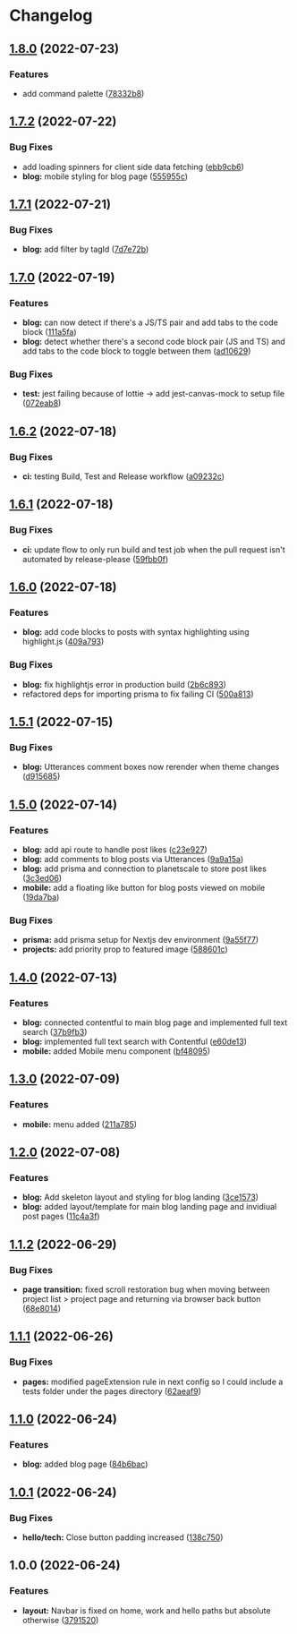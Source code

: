 # Changelog

## [1.8.0](https://github.com/rockettown1/dankrishnandotcom/compare/v1.7.2...v1.8.0) (2022-07-23)


### Features

* add command palette ([78332b8](https://github.com/rockettown1/dankrishnandotcom/commit/78332b8f998c61eee0b44b60de3197643c7afaad))

## [1.7.2](https://github.com/rockettown1/dankrishnandotcom/compare/v1.7.1...v1.7.2) (2022-07-22)


### Bug Fixes

* add loading spinners for client side data fetching ([ebb9cb6](https://github.com/rockettown1/dankrishnandotcom/commit/ebb9cb6c0e60c85ff3f189ff31d626d3e15a817d))
* **blog:** mobile styling for blog page ([555955c](https://github.com/rockettown1/dankrishnandotcom/commit/555955c4abfa722b8d570d0b898d03c40cefe2c9))

## [1.7.1](https://github.com/rockettown1/dankrishnandotcom/compare/v1.7.0...v1.7.1) (2022-07-21)


### Bug Fixes

* **blog:** add filter by tagId ([7d7e72b](https://github.com/rockettown1/dankrishnandotcom/commit/7d7e72bbecd3b81c8b3630b410a70af697538488))

## [1.7.0](https://github.com/rockettown1/dankrishnandotcom/compare/v1.6.2...v1.7.0) (2022-07-19)


### Features

* **blog:** can now detect if there's a JS/TS pair and add tabs to the code block ([111a5fa](https://github.com/rockettown1/dankrishnandotcom/commit/111a5facbc855c4c4eb0656f408a3d3f5d5d649b))
* **blog:** detect whether there's a second code block pair (JS and TS) and add tabs to the code block to toggle between them ([ad10629](https://github.com/rockettown1/dankrishnandotcom/commit/ad10629c2c18c86880e0c6c1bc16a0e994b07f7f))


### Bug Fixes

* **test:** jest failing because of lottie -> add jest-canvas-mock to setup file ([072eab8](https://github.com/rockettown1/dankrishnandotcom/commit/072eab8ebb9c51b93024bd973c806afdd620d64c))

## [1.6.2](https://github.com/rockettown1/dankrishnandotcom/compare/v1.6.1...v1.6.2) (2022-07-18)


### Bug Fixes

* **ci:** testing Build, Test and Release workflow ([a09232c](https://github.com/rockettown1/dankrishnandotcom/commit/a09232ce5ec492e4f4dbd003374f7d026566c8ad))


## [1.6.1](https://github.com/rockettown1/dankrishnandotcom/compare/v1.6.0...v1.6.1) (2022-07-18)


### Bug Fixes

* **ci:** update flow to only run build and test job when the pull request isn't automated by release-please ([59fbb0f](https://github.com/rockettown1/dankrishnandotcom/commit/59fbb0fe6891f25f579799a9fc81ed5179ace979))

## [1.6.0](https://github.com/rockettown1/dankrishnandotcom/compare/v1.5.1...v1.6.0) (2022-07-18)


### Features

* **blog:** add code blocks to posts with syntax highlighting using highlight.js ([409a793](https://github.com/rockettown1/dankrishnandotcom/commit/409a793baffee4d3f3938802d5aa15d36905eb9e))


### Bug Fixes

* **blog:** fix highlightjs error in production build ([2b6c893](https://github.com/rockettown1/dankrishnandotcom/commit/2b6c893fd82133df5ae40b19506cc67a1a1d98b8))
* refactored deps for importing prisma to fix failing CI ([500a813](https://github.com/rockettown1/dankrishnandotcom/commit/500a81329bebf61fbfb1220993eadf8afe4a89cd))

## [1.5.1](https://github.com/rockettown1/dankrishnandotcom/compare/v1.5.0...v1.5.1) (2022-07-15)


### Bug Fixes

* **blog:** Utterances comment boxes now rerender when theme changes ([d915685](https://github.com/rockettown1/dankrishnandotcom/commit/d9156855a1e99bddaed73c6f55c50270d248046f))

## [1.5.0](https://github.com/rockettown1/dankrishnandotcom/compare/v1.4.0...v1.5.0) (2022-07-14)


### Features

* **blog:** add api route to handle post likes ([c23e927](https://github.com/rockettown1/dankrishnandotcom/commit/c23e92750b02cd371aba0f94544a71e21d5a6a9a))
* **blog:** add comments to blog posts via Utterances ([9a9a15a](https://github.com/rockettown1/dankrishnandotcom/commit/9a9a15aa335441d52562e40bdf8f9e231a06f26d))
* **blog:** add prisma and connection to planetscale to store post likes ([3c3ed06](https://github.com/rockettown1/dankrishnandotcom/commit/3c3ed0692bb3b3ca0871c3680b697ae40d853e93))
* **mobile:** add a floating like button for blog posts viewed on mobile ([19da7ba](https://github.com/rockettown1/dankrishnandotcom/commit/19da7bad6c69c57eb6e458dc403dde86b405ef85))


### Bug Fixes

* **prisma:** add prisma setup for Nextjs dev environment ([9a55f77](https://github.com/rockettown1/dankrishnandotcom/commit/9a55f77ec23e78984ecc96ba69435c9ac2e595e4))
* **projects:** add priority prop to featured image ([588601c](https://github.com/rockettown1/dankrishnandotcom/commit/588601cae628b91a558afe72960ec2a1234a275c))

## [1.4.0](https://github.com/rockettown1/dankrishnandotcom/compare/v1.3.0...v1.4.0) (2022-07-13)


### Features

* **blog:** connected contentful to main blog page and implemented full text search ([37b9fb3](https://github.com/rockettown1/dankrishnandotcom/commit/37b9fb37330e7fb8dbc6067362040f82070af06d))
* **blog:** implemented full text search with Contentful ([e60de13](https://github.com/rockettown1/dankrishnandotcom/commit/e60de13c26319a252f70720a6674c17fd3f32a6e))
* **mobile:** added Mobile menu component ([bf48095](https://github.com/rockettown1/dankrishnandotcom/commit/bf4809552ef35802e33c2ef8e71502d6466c1333))

## [1.3.0](https://github.com/rockettown1/dankrishnandotcom/compare/v1.2.0...v1.3.0) (2022-07-09)


### Features

* **mobile:** menu added ([211a785](https://github.com/rockettown1/dankrishnandotcom/commit/211a7857589b9b3e24ef839b9ad7768eb9cdedd5))

## [1.2.0](https://github.com/rockettown1/dankrishnandotcom/compare/v1.1.2...v1.2.0) (2022-07-08)


### Features

* **blog:** Add skeleton layout and styling for blog landing ([3ce1573](https://github.com/rockettown1/dankrishnandotcom/commit/3ce1573477b3848b4384303f30ddae57b8e2e8f9))
* **blog:** added layout/template for main blog landing page and invidiual post pages ([11c4a3f](https://github.com/rockettown1/dankrishnandotcom/commit/11c4a3f14069e57c43b6d6d2d49185d117270d2f))

## [1.1.2](https://github.com/rockettown1/dankrishnandotcom/compare/v1.1.1...v1.1.2) (2022-06-29)


### Bug Fixes

* **page transition:** fixed scroll restoration bug when moving between project list > project page and returning via browser back button ([68e8014](https://github.com/rockettown1/dankrishnandotcom/commit/68e8014e0dc849cf96d49cc1083f3483db7d3f1c))

## [1.1.1](https://github.com/rockettown1/dankrishnandotcom/compare/v1.1.0...v1.1.1) (2022-06-26)


### Bug Fixes

* **pages:** modified pageExtension rule in next config so I could include a tests folder under the pages directory ([62aeaf9](https://github.com/rockettown1/dankrishnandotcom/commit/62aeaf97cc1c2da946789bd5a8e0e42f45c236b2))

## [1.1.0](https://github.com/rockettown1/dankrishnandotcom/compare/v1.0.1...v1.1.0) (2022-06-24)


### Features

* **blog:** added blog page ([84b6bac](https://github.com/rockettown1/dankrishnandotcom/commit/84b6bacc653157d83262a7f89d7833df6c0b5a74))

## [1.0.1](https://github.com/rockettown1/dankrishnandotcom/compare/v1.0.0...v1.0.1) (2022-06-24)


### Bug Fixes

* **hello/tech:** Close button padding increased ([138c750](https://github.com/rockettown1/dankrishnandotcom/commit/138c750045258dff22d7279707f56b094e2d3cbc))

## 1.0.0 (2022-06-24)


### Features

* **layout:** Navbar is fixed on home, work and hello paths but absolute otherwise ([3791520](https://github.com/rockettown1/dankrishnandotcom/commit/3791520e2d90cbd32300000dc7022ef2a6691fa2))
